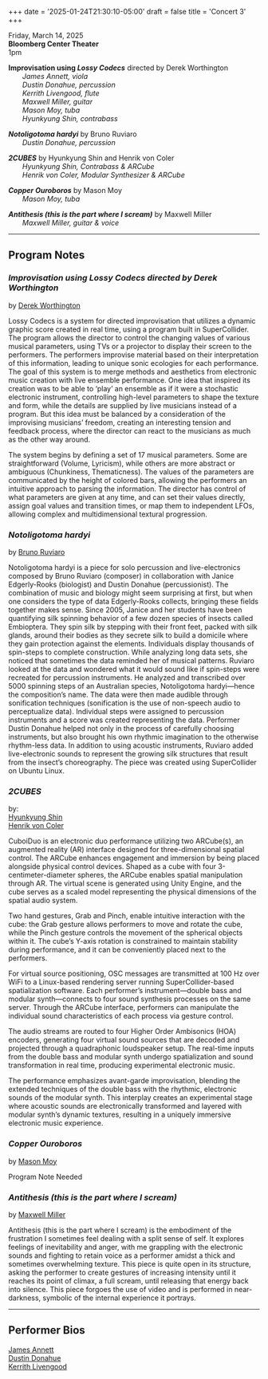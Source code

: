 
+++
date = '2025-01-24T21:30:10-05:00'
draft = false
title = 'Concert 3'
+++

Friday, March 14, 2025  
**Bloomberg Center Theater**  
1pm  


**Improvisation using *Lossy Codecs*** directed by Derek Worthington  
&emsp;&emsp;*James Annett, viola*  
&emsp;&emsp;*Dustin Donahue, percussion*  
&emsp;&emsp;*Kerrith Livengood, flute*  
&emsp;&emsp;*Maxwell Miller, guitar*  
&emsp;&emsp;*Mason Moy, tuba*  
&emsp;&emsp;*Hyunkyung Shin, contrabass*  



***Notoligotoma hardyi*** by Bruno Ruviaro  
&emsp;&emsp;*Dustin Donahue, percussion*  



***2CUBES*** by Hyunkyung Shin and Henrik von Coler  
&emsp;&emsp;*Hyunkyung Shin, Contrabass & ARCube*  
&emsp;&emsp;*Henrik von Coler, Modular Synthesizer & ARCube*  



***Copper Ouroboros*** by Mason Moy  
&emsp;&emsp;*Mason Moy, tuba*  



***Antithesis (this is the part where I scream)*** by Maxwell Miller  
&emsp;&emsp;*Maxwell Miller, guitar & voice*  

---

## Program Notes

### ***Improvisation using *Lossy Codecs*** directed by Derek Worthington*

by [Derek Worthington](/bios/#derek-worthington)

Lossy Codecs is a system for directed improvisation that utilizes a dynamic graphic score created in real time, using a program built in SuperCollider. The program allows the director to control the changing values of various musical parameters, using TVs or a projector to display their screen to the performers. The performers improvise material based on their interpretation of this information, leading to unique sonic ecologies for each performance. The goal of this system is to merge methods and aesthetics from electronic music creation with live ensemble performance. One idea that inspired its creation was to be able to ‘play’ an ensemble as if it were a stochastic electronic instrument, controlling high-level parameters to shape the texture and form, while the details are supplied by live musicians instead of a program. But this idea must be balanced by a consideration of the improvising musicians’ freedom, creating an interesting tension and feedback process, where the director can react to the musicians as much as the other way around.

The system begins by defining a set of 17 musical parameters. Some are straightforward (Volume, Lyricism), while others are more abstract or ambiguous (Chunkiness, Thematicness). The values of the parameters are communicated by the height of colored bars, allowing the performers an intuitive approach to parsing the information. The director has control of what parameters are given at any time, and can set their values directly, assign goal values and transition times, or map them to independent LFOs, allowing complex and multidimensional textural progression.

### *Notoligotoma hardyi*

by [Bruno Ruviaro](/bios/#bruno-ruviaro)

Notoligotoma hardyi is a piece for solo percussion and live-electronics composed by Bruno Ruviaro (composer) in collaboration with Janice Edgerly-Rooks (biologist) and Dustin Donahue (percussionist). The combination of music and biology might seem surprising at first, but when one considers the type of data Edgerly-Rooks collects, bringing these fields together makes sense. Since 2005, Janice and her students have been quantifying silk spinning behavior of a few dozen species of insects called Embioptera. They spin silk by stepping with their front feet, packed with silk glands, around their bodies as they secrete silk to build a domicile where they gain protection against the elements. Individuals display thousands of spin-steps to complete construction. While analyzing long data sets, she noticed that sometimes the data reminded her of musical patterns. Ruviaro looked at the data and wondered what it would sound like if spin-steps were recreated for percussion instruments. He analyzed and transcribed over 5000 spinning steps of an Australian species, Notoligotoma hardyi—hence the composition’s name. The data were then made audible through sonification techniques (sonification is the use of non-speech audio to perceptualize data). Individual steps were assigned to percussion instruments and a score was created representing the data. Performer Dustin Donahue helped not only in the process of carefully choosing instruments, but also brought his own rhythmic imagination to the otherwise rhythm-less data. In addition to using acoustic instruments, Ruviaro added live-electronic sounds to represent the growing silk structures that result from the insect’s choreography. The piece was created using SuperCollider on Ubuntu Linux.

### *2CUBES*

by:  
[Hyunkyung Shin](/bios/#hyunkyung-shin)  
[Henrik von Coler](/bios/#henrik-von-coler)  


CuboiDuo is an electronic duo performance utilizing two ARCube(s), an augmented reality (AR) interface designed for three-dimensional spatial control. The ARCube enhances engagement and immersion by being placed alongside physical control devices. Shaped as a cube with four 3-centimeter-diameter spheres, the ARCube enables spatial manipulation through AR. The virtual scene is generated using Unity Engine, and the cube serves as a scaled model representing the physical dimensions of the spatial audio system.

Two hand gestures, Grab and Pinch, enable intuitive interaction with the cube: the Grab gesture allows performers to move and rotate the cube, while the Pinch gesture controls the movement of the spherical objects within it. The cube’s Y-axis rotation is constrained to maintain stability during performance, and it can be conveniently placed next to the performers.

For virtual source positioning, OSC messages are transmitted at 100 Hz over WiFi to a Linux-based rendering server running SuperCollider-based spatialization software. Each performer’s instrument—double bass and modular synth—connects to four sound synthesis processes on the same server. Through the ARCube interface, performers can manipulate the individual sound characteristics of each process via gesture control.

The audio streams are routed to four Higher Order Ambisonics (HOA) encoders, generating four virtual sound sources that are decoded and projected through a quadraphonic loudspeaker setup. The real-time inputs from the double bass and modular synth undergo spatialization and sound transformation in real time, producing experimental electronic music.

The performance emphasizes avant-garde improvisation, blending the extended techniques of the double bass with the rhythmic, electronic sounds of the modular synth. This interplay creates an experimental stage where acoustic sounds are electronically transformed and layered with modular synth’s dynamic textures, resulting in a uniquely immersive electronic music experience.

### *Copper Ouroboros*

by [Mason Moy](/bios/#mason-moy)

Program Note Needed

### *Antithesis (this is the part where I scream)*

by [Maxwell Miller](/bios/#maxwell-miller)

Antithesis (this is the part where I scream) is the embodiment of the frustration I sometimes feel dealing with a split sense of self. It explores feelings of inevitability and anger, with me grappling with the electronic sounds and fighting to retain voice as a performer amidst a thick and sometimes overwhelming texture. This piece is quite open in its structure, asking the performer to create gestures of increasing intensity until it reaches its point of climax, a full scream, until releasing that energy back into silence. This piece forgoes the use of video and is performed in near-darkness, symbolic of the internal experience it portrays.

---

## Performer Bios

[James Annett](/bios/#james-annett)  
[Dustin Donahue](/bios/#dustin-donahue)  
[Kerrith Livengood](/bios/#kerrith-livengood)  

